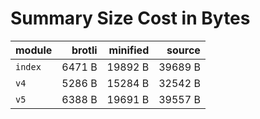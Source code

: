 # Summary Size Cost in Bytes

| module           |   brotli | minified |   source |
|:-----------------|---------:|---------:|---------:|
| `index`          |   6471 B |  19892 B |  39689 B |
| `v4`             |   5286 B |  15284 B |  32542 B |
| `v5`             |   6388 B |  19691 B |  39557 B |



